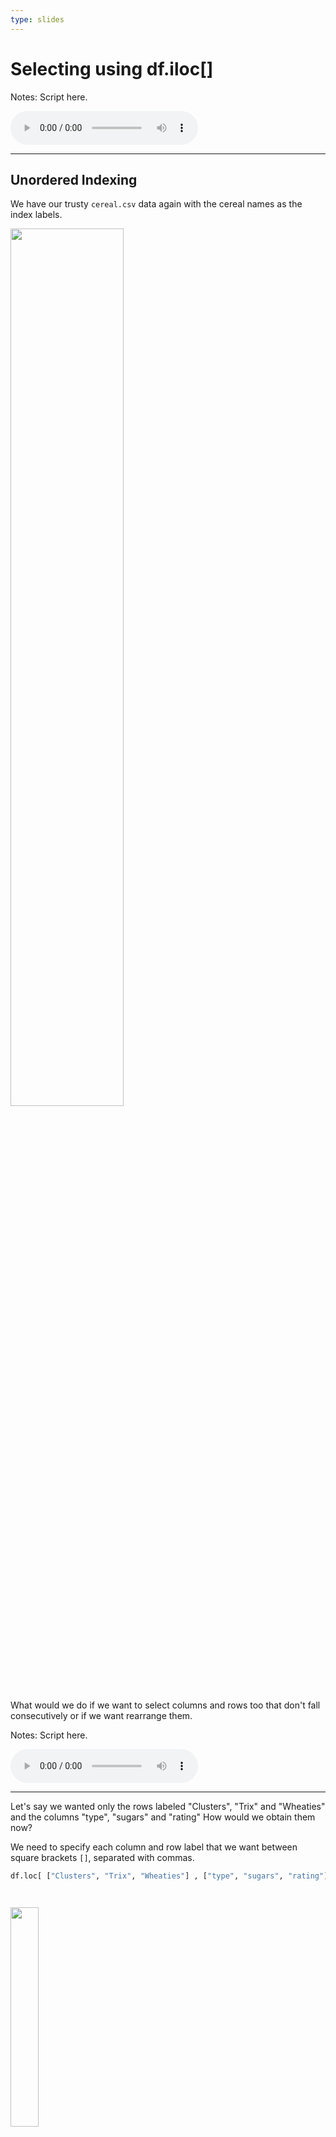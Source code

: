 ```yaml
---
type: slides
---
```


# Selecting using df.iloc[]

Notes: Script here.
<html>
<audio controls >
  <source src="placeholder_audio.mp3" />
</audio></html>

---

## Unordered Indexing

We have our trusty `cereal.csv` data again with the cereal names as the index labels.

<img src='module1/cereal15.png' width="60%">

What would we do if we want to select columns and rows too that don't fall consecutively or if we want rearrange them.


Notes: Script here.
<html>
<audio controls >
  <source src="placeholder_audio.mp3" />
</audio></html>

---
Let's say we wanted only the rows labeled "Clusters", "Trix" and "Wheaties" and the columns "type", "sugars" and "rating"
How would we obtain them now?

We need to specify each column and row label that we want between square brackets `[]`, separated with commas.


``` Python
df.loc[ ["Clusters", "Trix", "Wheaties"] , ["type", "sugars", "rating"] ]
```


```out


```

<img src='module1/selecting-cereal.png' width="30%">

We can also reorder it too to change the column and row order.


Notes: Script here.
<html>
<audio controls >
  <source src="placeholder_audio.mp3" />
</audio></html>

---

What if we wanted the rows to be in the order  "Wheaties", "Trix" and "Clusters" and columns in the order "type", "rating" and "sugars"
How would we obtain that?

we would just rearrange them!

``` Python
df.loc[ ["Wheaties", "Trix", "Clusters"] , ["type", "rating", "sugars"] ]
```


```out


```

<img src='module1/selecting-cereal-o.png' width="30%">


Notes: Script here.
<html>
<audio controls >
  <source src="placeholder_audio.mp3" />
</audio></html>

---

Let's try it to get the same selection of rows and columns but with indices numbers as labels.
Bring in the adjusted dataframe.

<img src='module1/cereal15.png' width="60%">

Notes: Script here.
<html>
<audio controls >
  <source src="placeholder_audio.mp3" />
</audio></html>


---

we we just substitute the index label number without quotes as we did before.

``` Python
df.loc[ [75, 73, 13] , ["type", "rating", "sugars"] ]
```


```out


```

<img src='module1/number-select.png' width="40%">





Notes: Script here.
<html>
<audio controls >
  <source src="placeholder_audio.mp3" />
</audio></html>

---

You can see that the last code didn't include the name of the cereal so we would need to specify `name` in the column brackets of the code if we want to include it.

``` Python
df.loc[ [75, 73, 13] , [ "name", "type", "rating", "sugars"] ]
```


```out


```

<img src='module1/name-num-select.png' width="40%">


Notes: Script here.
<html>
<audio controls >
  <source src="placeholder_audio.mp3" />
</audio></html>


---

# let’s apply what we learned!

Notes: Script here
<html>
<audio controls >
  <source src="placeholder_audio.mp3" />
</audio></html>
